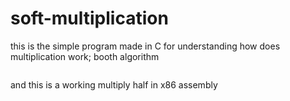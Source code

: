 # soft-multiplication
this is the simple program made in C for understanding how does multiplication work; booth algorithm
```c
```
and this is a working multiply half in x86 assembly
```s

```
